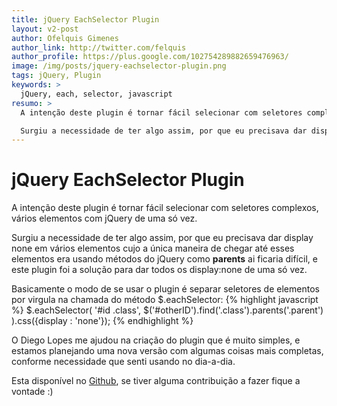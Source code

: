 ```yaml
---
title: jQuery EachSelector Plugin
layout: v2-post
author: Ofelquis Gimenes
author_link: http://twitter.com/felquis
author_profile: https://plus.google.com/102754289882659476963/
image: /img/posts/jquery-eachselector-plugin.png
tags: jQuery, Plugin
keywords: >
  jQuery, each, selector, javascript
resumo: >
  A intenção deste plugin é tornar fácil selecionar com seletores complexos, vários elementos com jQuery de uma só vez.

  Surgiu a necessidade de ter algo assim, por que eu precisava dar display none em vários elementos cujo a única maneira de chegar até esses elementos era usando métodos do jQuery como parents ai ficaria difícil, e este plugin foi a solução para dar todos os display:none de uma só vez.
---
```


# jQuery EachSelector Plugin

A intenção deste plugin é tornar fácil selecionar com seletores complexos, vários elementos com jQuery de uma só vez.

Surgiu a necessidade de ter algo assim, por que eu precisava dar display none em vários elementos cujo a única maneira de chegar até esses elementos era usando métodos do jQuery como **parents** ai ficaria difícil, e este plugin foi a solução para dar todos os display:none de uma só vez.

Basicamente o modo de se usar o plugin é separar seletores de elementos por virgula na chamada do método $.eachSelector:
{% highlight javascript %}
$.eachSelector(
	'#id .class',
	$('#otherID').find('.class').parents('.parent')
).css({display : 'none'});
{% endhighlight %}

O Diego Lopes me ajudou na criação do plugin que é muito simples, e estamos planejando uma nova versão com algumas coisas mais completas, conforme necessidade que senti usando no dia-a-dia.

Esta disponível no [Github](https://github.com/felquis/jQueryEachSelector "Github"), se tiver alguma contribuição a fazer fique a vontade :)